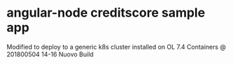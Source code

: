 

# angular-node creditscore sample app

Modified to deploy to a generic k8s cluster installed on OL 7.4 Containers @ 201800504 14-16 Nuovo Build

